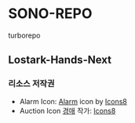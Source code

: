 # SONO-REPO
turborepo


## Lostark-Hands-Next
### 리소스 저작권
- Alarm Icon: <a target="_blank" href="https://icons8.com/icon/otbqzhkAEBkL/%EA%B2%BD%EB%B3%B4">Alarm</a> icon by <a target="_blank" href="https://icons8.com">Icons8</a>
- Auction Icon <a target="_blank" href="https://icons8.com/icon/AO7EboEjBtlE/%EA%B2%BD%EB%A7%A4">경매</a> 작가: <a target="_blank" href="https://icons8.com">Icons8</a>